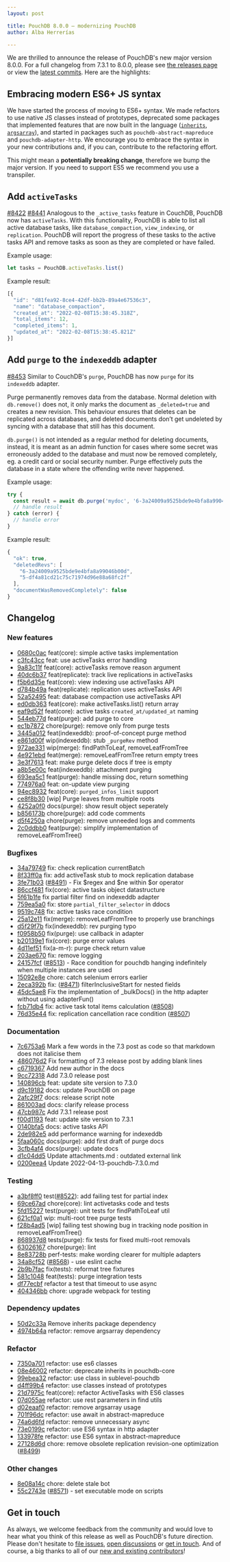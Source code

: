 ```yaml
---
layout: post

title: PouchDB 8.0.0 — modernizing PouchDB
author: Alba Herrerías

---
```


We are thrilled to announce the release of PouchDB's new major version 8.0.0. For a full changelog from 7.3.1 to 8.0.0, please see [the releases page](https://github.com/pouchdb/pouchdb/releases) or view the [latest commits](https://github.com/pouchdb/pouchdb/compare/7.3.1...8.0.0). Here are the highlights:

## Embracing modern ES6+ JS syntax

We have started the process of moving to ES6+ syntax. We made refactors to use native JS classes instead of prototypes, deprecated some packages that implemented features that are now built in the language ([`inherits`](https://github.com/pouchdb/pouchdb/commit/50d2c33a9c262b0d44c39abb5c40c6685e3fcd8e), [`argsarray`](https://github.com/pouchdb/pouchdb/commit/4974b64a67723fc8ec2d471c0590502dfe104760)), and started in packages such as `pouchdb-abstract-mapreduce` and `pouchdb-adapter-http`. We encourage you to embrace the syntax in your new contributions and, if you can, contribute to the refactoring effort. 

This might mean a **potentially breaking change**, therefore we bump the major version. If you need to support ES5 we recommend you use a transpiler. 

## Add `activeTasks`

[#8422](https://github.com/pouchdb/pouchdb/issues/8422) [#8441](https://github.com/pouchdb/pouchdb/issues/8441) Analogous to the `_active_tasks` feature in CouchDB, PouchDB now has `activeTasks`. With this functionality, PouchDB is able to list all active database tasks, like `database_compaction`, `view_indexing`, or `replication`. PouchDB will report the progress of these tasks to the active tasks API and remove tasks as soon as they are completed or have failed.

Example usage:
```js
let tasks = PouchDB.activeTasks.list()
```

Example result:

```js
[{
  "id": "d81fea92-8ce4-42df-bb2b-89a4e67536c3",
  "name": "database_compaction",
  "created_at": "2022-02-08T15:38:45.318Z",
  "total_items": 12,
  "completed_items": 1,
  "updated_at": "2022-02-08T15:38:45.821Z"
}]
```

## Add `purge` to the `indexeddb` adapter

[#8453](https://github.com/pouchdb/pouchdb/pull/8453) Similar to CouchDB's `purge`, PouchDB has now `purge` for its `indexeddb` adapter.

Purge permanently removes data from the database. Normal deletion with `db.remove()` does not, it only marks the document as `_deleted=true` and creates a new revision. This behaviour ensures that deletes can be replicated across databases, and deleted documents don’t get undeleted by syncing with a database that still has this document.

`db.purge()` is not intended as a regular method for deleting documents, instead, it is meant as an admin function for cases where some secret was erroneously added to the database and must now be removed completely, eg. a credit card or social security number. Purge effectively puts the database in a state where the offending write never happened.

Example usage:

```js
try {
  const result = await db.purge('mydoc', '6-3a24009a9525bde9e4bfa8a99046b00d');
  // handle result
} catch (error) {
  // handle error
}
```

Example result:

```js
{
  "ok": true,
  "deletedRevs": [
    "6-3a24009a9525bde9e4bfa8a99046b00d",
    "5-df4a81cd21c75c71974d96e88a68fc2f"
  ],
  "documentWasRemovedCompletely": false
}
```


## Changelog

### New features

* [0680c0ac](https://github.com/pouchdb/pouchdb/commit/0680c0acad8ba12bbe7af28ffef7e2de51f8d1d8) feat(core): simple active tasks implementation
* [c3fc43cc](https://github.com/pouchdb/pouchdb/commit/c3fc43cc1264406e50bb701981a84e3f7bcae0f8) feat: use activeTasks error handling
* [9a83c11f](https://github.com/pouchdb/pouchdb/commit/9a83c11f3f3d5905dfb2570bc9b6600a4b4bd96b) feat(core): activeTasks remove reason argument
* [40dc6b37](https://github.com/pouchdb/pouchdb/commit/40dc6b37e273d08d27afa1a09759997d92d91aa9) feat(replicate): track live replications in activeTasks
* [f5b6d35e](https://github.com/pouchdb/pouchdb/commit/f5b6d35ee3a3c4e036f9724543ec2cc0df8c692b) feat(core): view indexing use activeTasks API
* [d784b49a](https://github.com/pouchdb/pouchdb/commit/d784b49a956d82c4821ed675a51a0f053680e9c7) feat(replicate): replication uses activeTasks API
* [52a52495](https://github.com/pouchdb/pouchdb/commit/52a52495304ae810aac1f5bddb5af2a6d59457e7) feat: database compaction use activeTasks API
* [ed0db363](https://github.com/pouchdb/pouchdb/commit/ed0db363f959eb866c94339efcfb0c9bab26456b) feat(core): make activeTasks.list() return array
* [eaf9d52f](https://github.com/pouchdb/pouchdb/commit/eaf9d52fd50b37c1b75bc46d1ebdf0ffd16f0fd3) feat(core): active tasks `created_at/updated_at` naming
* [544eb77d](https://github.com/pouchdb/pouchdb/commit/544eb77d1f2ca6fc33eebc2511920af5f6806b68) feat(purge): add purge to core
* [ec1b7872](https://github.com/pouchdb/pouchdb/commit/ec1b7872264d850a10afb584e3afc147af76ac40) chore(purge): remove only from purge tests
* [3445a012](https://github.com/pouchdb/pouchdb/commit/3445a012d7d51de7afbaa2eea4c18e85a5fde992) feat(indexeddb): proof-of-concept purge method
* [e861d00f](https://github.com/pouchdb/pouchdb/commit/e861d00fe0fc15137630fb238d0dd5668b0efe86) wip(indexeddb): stub `_purgeRev` method
* [972ae331](https://github.com/pouchdb/pouchdb/commit/972ae331dc731445a48f37de729bd5a1737a9864) wip(merge): findPathToLeaf, removeLeafFromTree
* [4e921ebd](https://github.com/pouchdb/pouchdb/commit/4e921ebdfa224e8ed850bc91d3cb0927bf4522b9) feat(merge): removeLeafFromTree return empty trees
* [3e3f7613](https://github.com/pouchdb/pouchdb/commit/3e3f7613cb34c2e09b936feddfda0ad5f42dfe29) feat: make purge delete docs if tree is empty
* [a8b5e00c](https://github.com/pouchdb/pouchdb/commit/a8b5e00c046baf223f2d726bf43422e10a9c4fde) feat(indexeddb): attachment purging
* [693ea5c1](https://github.com/pouchdb/pouchdb/commit/693ea5c17d222ab2dce72131e4cd71005ef85541) feat(purge): handle missing doc, return something
* [774976a0](https://github.com/pouchdb/pouchdb/commit/774976a02781c3953727244706adfb0d5cce420a) feat: on-update view purging
* [94ec8932](https://github.com/pouchdb/pouchdb/commit/94ec8932fd79a2993c82a5381ae34d64c286375f) feat(core): `purged_infos_limit` support
* [ce8f8b30](https://github.com/pouchdb/pouchdb/commit/ce8f8b308f4509def96272693f797deac05b55e0) [wip] Purge leaves from multiple roots
* [4252a0f0](https://github.com/pouchdb/pouchdb/commit/4252a0f0ba71ab63f493709fe81e5e63baeb5dee) docs(purge): show result object seperately
* [b856173b](https://github.com/pouchdb/pouchdb/commit/b856173b436c201d86c0c63319eaf0dc8396a772) chore(purge): add code comments
* [d5f4250a](https://github.com/pouchdb/pouchdb/commit/d5f4250a3539b62c430203441bcb02fa41e00ae2) chore(purge): remove unneeded logs and comments
* [2c0ddbb0](https://github.com/pouchdb/pouchdb/commit/2c0ddbb01e9d01ba2b4ccc754ff855a15173208c) feat(purge): simplify implementation of removeLeafFromTree()

### Bugfixes

* [34a79749](https://github.com/pouchdb/pouchdb/commit/34a797499b82df58c9005ee6dc4d5f179d4f6ebd) fix: check replication currentBatch
* [8f33ff0a](https://github.com/pouchdb/pouchdb/commit/8f33ff0a3b2042de51bc59bb570516fdc6a20d92) fix: add activeTask stub to mock replication database
* [3fe71b03](https://github.com/pouchdb/pouchdb/commit/3fe71b036a37f3cf983f47937bd9ccd0788fead6) ([#8491](https://github.com/pouchdb/pouchdb/issues/8491)) - Fix $regex and $ne within $or operator
* [86ccf481](https://github.com/pouchdb/pouchdb/commit/86ccf4811b7d420d865f86fbef62280ff3c83d88) fix(core): active tasks object datastructure
* [5f61b1fe](https://github.com/pouchdb/pouchdb/commit/5f61b1fe128bb6091d28555ee8d44f185371923f) fix partial filter find on indexeddb adapter
* [759ea5a0](https://github.com/pouchdb/pouchdb/commit/759ea5a0c0c6a7518fb9efbc0404a81959127448) fix: store `partial_filter_selector` in ddocs
* [9519c748](https://github.com/pouchdb/pouchdb/commit/9519c748c48cbac41451039765c758e5987bbc57) fix: active tasks race condition
* [25a12e11](https://github.com/pouchdb/pouchdb/commit/25a12e11682aaf462ec62727bfebe29c9c418a06) fix(merge): removeLeafFromTree to properly use branchings
* [d5f29f7b](https://github.com/pouchdb/pouchdb/commit/d5f29f7b73e7d0bea57dfa6398815c22cb5d6dff) fix(indexeddb): rev purging typo
* [f0958b50](https://github.com/pouchdb/pouchdb/commit/f0958b50273c0c16c5277c50069e2c9d2739115a) fix(purge): use callback in adapter
* [b20139e1](https://github.com/pouchdb/pouchdb/commit/b20139e176ea792bf22d263ddb62a646e2c7cd2f) fix(core): purge error values
* [4d11ef51](https://github.com/pouchdb/pouchdb/commit/4d11ef51fc3c275c46d465678cf499e18371744c) fix(a-m-r): purge check return value
* [203ae670](https://github.com/pouchdb/pouchdb/commit/203ae67030473285a3188df23dbfba7a088c4482) fix: remove logging
* [24157fcf](https://github.com/pouchdb/pouchdb/commit/24157fcf27ffa429c248770ee7997a46f3696117) ([#8513](https://github.com/pouchdb/pouchdb/pull/8513)) - Race condition for pouchdb hanging indefinitely when multiple instances are used
* [15092e8e](https://github.com/pouchdb/pouchdb/commit/15092e8eefaac5604afe2155ed7d38872bea40be) chore: catch selenium errors earlier
* [2eca392b](https://github.com/pouchdb/pouchdb/commit/2eca392bfae8c76bfb8d25b75414e5b47381a653) fix: ([#8471](https://github.com/pouchdb/pouchdb/pull/8471)) filterInclusiveStart for nested fields
* [45dc5ae8](https://github.com/pouchdb/pouchdb/commit/45dc5ae81d67ef37f62b06463a0d3a1f03395b6e) Fix the implementation of _bulkDocs() in the http adapter without using adapterFun()
* [fcb71db4](https://github.com/pouchdb/pouchdb/commit/fcb71db4df332afa03c88112af928da6b9b15f52) fix: active task total items calculation ([#8508](https://github.com/pouchdb/pouchdb/pull/8508))
* [76d35e44](https://github.com/pouchdb/pouchdb/commit/76d35e44119cab340a40400e6dff55289cb744b3) fix: replication cancellation race condition ([#8507](https://github.com/pouchdb/pouchdb/pull/8507))

### Documentation 

* [7c6753a6](https://github.com/pouchdb/pouchdb/commit/7c6753a6fd802191d51adcbcf153c5f646786f4d) Mark a few words in the 7.3 post as code so that markdown does not italicise them
* [486076d2](https://github.com/pouchdb/pouchdb/commit/486076d2892a35562aed7804246a1efe70ced41f) Fix formatting of 7.3 release post by adding blank lines
* [c6719367](https://github.com/pouchdb/pouchdb/commit/c6719367d30234f407bb83729ebea9e1cd08e76d) Add new author in the docs
* [9cc72318](https://github.com/pouchdb/pouchdb/commit/9cc72318806cdce5ef0b2916468f5226c1974fb6) Add 7.3.0 release post
* [140896cb](https://github.com/pouchdb/pouchdb/commit/140896cbdff064b5308cc3d55c481f4034855145) feat: update site version to 7.3.0
* [d9c19182](https://github.com/pouchdb/pouchdb/commit/d9c191821eaaf46da1d7b39ed643247d6160cf93) docs: update PouchDB on page
* [2afc29f7](https://github.com/pouchdb/pouchdb/commit/2afc29f7778696d69f8801e32ca3c126f5e5dd1b) docs: release script note
* [861003ad](https://github.com/pouchdb/pouchdb/commit/861003adecaab343ca7f10ae476638dc4f5fb9e3) docs: clarify release process
* [47cb987c](https://github.com/pouchdb/pouchdb/commit/47cb987cecbddb72058a7891e23aebb0f2cd57ca) Add 7.3.1 release post
* [f00d1193](https://github.com/pouchdb/pouchdb/commit/f00d1193ac7df78b44db8302c01f02b585875f00) feat: update site version to 7.3.1
* [0140bfa5](https://github.com/pouchdb/pouchdb/commit/0140bfa57c7100ad72cff65797e953e7bf80b417) docs: active tasks API
* [2de982e5](https://github.com/pouchdb/pouchdb/commit/2de982e557cca2216e874aec36848cfb7d4d0eea) add performance warning for indexeddb
* [5faa060c](https://github.com/pouchdb/pouchdb/commit/5faa060c01b8b6e4a753a90b73fc493ef800334e) docs(purge): add first draft of purge docs
* [3cfb4af4](https://github.com/pouchdb/pouchdb/commit/3cfb4af4c03eb275675f216bcc74db4f23224aab) docs(purge): update docs
* [d1c04dd5](https://github.com/pouchdb/pouchdb/commit/d1c04dd5d96582d8361aed54ab463b8464147ea9) Update attachments.md : outdated external link
* [0200eea4](https://github.com/pouchdb/pouchdb/commit/0200eea4d61c44fa426c81946d230540bc5bc332) Update 2022-04-13-pouchdb-7.3.0.md

### Testing

* [a3bf8ff0](https://github.com/pouchdb/pouchdb/commit/a3bf8ff0862c5918ae2a1a06ef2851bbbc9a0c40) test([#8522](https://github.com/pouchdb/pouchdb/issues/8522)): add failing test for partial index
* [69ce67ad](https://github.com/pouchdb/pouchdb/commit/69ce67ad7409d544f23ce71fe09c482df58490b8) chore(core): lint activetasks code and tests
* [5fd15227](https://github.com/pouchdb/pouchdb/commit/5fd15227832f02818be445dab94feab4b0426f24) test(purge): unit tests for findPathToLeaf util
* [621cf0a1](https://github.com/pouchdb/pouchdb/commit/621cf0a14234869893b08c64626b099a8b6bf5c2) wip: multi-root tree purge tests
* [f28b4ad5](https://github.com/pouchdb/pouchdb/commit/f28b4ad5aebf7f34eff6d8ae164b48cb32472125) [wip] failing test showing bug in tracking node position in removeLeafFromTree()
* [868937d8](https://github.com/pouchdb/pouchdb/commit/868937d8ae47151d39fb5acaa979c4112eed5b73) tests(purge): fix tests for fixed multi-root removals
* [63026167](https://github.com/pouchdb/pouchdb/commit/63026167572f4066643882866c961c7539ce97bc) chore(purge): lint
* [8e83728b](https://github.com/pouchdb/pouchdb/commit/8e83728ba43463dc075c3c121744f46289c44331) perf-tests: make wording clearer for multiple adapters
* [34a8cf52](https://github.com/pouchdb/pouchdb/commit/34a8cf525010c7b498dd2f61096c6c36326c9be5) ([#8568](https://github.com/pouchdb/pouchdb/pull/8568)) - use eslint cache
* [2b9b7fac](https://github.com/pouchdb/pouchdb/commit/2b9b7fac7ee3148b8037a37b41f87f6eb3ef5138) fix(tests): reformat tree fixtures
* [581c1048](https://github.com/pouchdb/pouchdb/commit/581c104883968ad2d03336068be632021560cad6) feat(tests): purge integration tests
* [df77ecbf](https://github.com/pouchdb/pouchdb/commit/df77ecbfb7dc04ff5c8c765a1858c5ba2bf016ab) refactor a test that timeout to use async
* [404346bb](https://github.com/pouchdb/pouchdb/commit/404346bba500c357c0276ad15762e985fb143eea) chore: upgrade webpack for testing

### Dependency updates

* [50d2c33a](https://github.com/pouchdb/pouchdb/commit/50d2c33a9c262b0d44c39abb5c40c6685e3fcd8e) Remove inherits package dependency
* [4974b64a](https://github.com/pouchdb/pouchdb/commit/4974b64a67723fc8ec2d471c0590502dfe104760) refactor: remove argsarray dependency

### Refactor

* [7350a701](https://github.com/pouchdb/pouchdb/commit/7350a701458bf77fca989ad9103cea1ed787544a) refactor: use es6 classes
* [08e46002](https://github.com/pouchdb/pouchdb/commit/08e4600203b8938bdc40180d9fbec28ff724373c) refactor: deprecate inherits in pouchdb-core
* [99ebea32](https://github.com/pouchdb/pouchdb/commit/99ebea32f39adc3f5feb47d1b3c57414c8ad0872) refactor: use class in sublevel-pouchdb
* [d4ff99b4](https://github.com/pouchdb/pouchdb/commit/d4ff99b4282c60f8ebdc48f245ef510a7287c807) refactor: use classes instead of prototypes
* [21d7975c](https://github.com/pouchdb/pouchdb/commit/21d7975c57b8dbaa3598ff7a0fc36f3a76c1fd37) feat(core): refactor ActiveTasks with ES6 classes
* [07d055ae](https://github.com/pouchdb/pouchdb/commit/07d055ae8a375366281ff12cec5519d3a42d120f) refactor: use rest parameters in find utils
* [d02eaaf0](https://github.com/pouchdb/pouchdb/commit/d02eaaf0a445a388d522052f3e2147c55881ebcd) refactor: remove argsarray usage
* [701f96dc](https://github.com/pouchdb/pouchdb/commit/701f96dc7c4ba2a598f46381b645a5c4c399b154) refactor: use await in abstract-mapreduce
* [74a6d6fd](https://github.com/pouchdb/pouchdb/commit/74a6d6fdbff0b0b0ade148562794107f25581091) refactor: remove unnecessary async
* [73e0199c](https://github.com/pouchdb/pouchdb/commit/73e0199cd1116352cc714266a4490d1f121f268a) refactor: use ES6 syntax in http adapter
* [133978fe](https://github.com/pouchdb/pouchdb/commit/133978fe771ff669a1855bf51910bce86f8777d6) refactor: use ES6 syntax in abstract-mapreduce
* [27128d6d](https://github.com/pouchdb/pouchdb/commit/27128d6df5059db263dcab8f7d4292321e2f975b) chore: remove obsolete replication revision-one optimization ([#8499](https://github.com/pouchdb/pouchdb/pull/8499))

### Other changes

* [8e08a14c](https://github.com/pouchdb/pouchdb/commit/8e08a14cb2706ca8ebbd587aa43b055d670b9383) chore: delete stale bot
* [55c2743e](https://github.com/pouchdb/pouchdb/commit/55c2743e4b17a85b21f4f888ff8f02a2b31beaaa) ([#8571](https://github.com/pouchdb/pouchdb/pull/8571)) - set executable mode on scripts


## Get in touch

As always, we welcome feedback from the community and would love to hear what you think of this release as well as PouchDB's future direction. Please don't hesitate to [file issues](https://github.com/pouchdb/pouchdb/issues), [open discussions](https://github.com/pouchdb/pouchdb/discussions) or [get in touch](https://github.com/pouchdb/pouchdb/blob/master/CONTRIBUTING.md#get-in-touch). And of course, a big thanks to all of our [new and existing contributors](https://github.com/pouchdb/pouchdb/graphs/contributors)!

